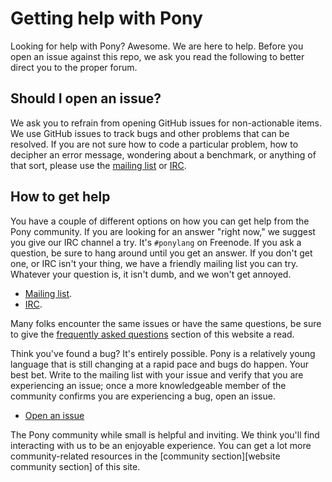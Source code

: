 # Getting help with Pony

Looking for help with Pony? Awesome. We are here to help. Before you open an issue against this repo, we ask you read the following to better direct you to the proper forum.

## Should I open an issue?

We ask you to refrain from opening GitHub issues for non-actionable items. We use GitHub issues to track bugs and other problems that can be resolved. If you are not sure how to code a particular problem, how to decipher an error message, wondering about a benchmark, or anything of that sort, please use the [mailing list][mailing list] or [IRC][IRC].

## How to get help

You have a couple of different options on how you can get help from the Pony community. If you are looking for an answer "right now," we suggest you give our IRC channel a try. It's `#ponylang` on Freenode. If you ask a question, be sure to hang around until you get an answer. If you don't get one, or IRC isn't your thing, we have a friendly mailing list you can try. Whatever your question is, it isn't dumb, and we won't get annoyed.

* [Mailing list][mailing list].
* [IRC][IRC].

Many folks encounter the same issues or have the same questions, be sure to give the [frequently asked questions][FAQ] section of this website a read.

Think you've found a bug? It's entirely possible. Pony is a relatively young language that is still changing at a rapid pace and bugs do happen. Your best bet. Write to the mailing list with your issue and verify that you are experiencing an issue; once a more knowledgeable member of the community confirms you are experiencing a bug, open an issue.

* [Open an issue][issues]

The Pony community while small is helpful and inviting. We think you'll find interacting with us to be an enjoyable experience. You can get a lot more community-related resources in the [community section][website community section] of this site. 

[mailing list]: https://pony.groups.io/g/user
[IRC]: https://webchat.freenode.net/?channels=%23ponylang
[FAQ]: https://www.ponylang.org/faq/
[issues]: https://github.com/ponylang/ponyc/issues
[webiste community section]: https://www.ponylang.org/community/

